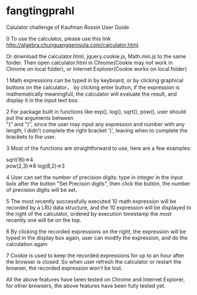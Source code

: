# fangtingprahl
Calulator challenge of Kaufman Rossin
User Guide


0 To use the calculator, please use this link http://algebra.chunguangpenisula.com/calculator.html.

  Or download the calculator.html, jquery.cookie.js, Math.min.js to the same forder.
  Then open calculator.html in Chrome(Cookie may not work in Chrome on local folder), or Internet Explorer(Cookie works 
  on local folder)

1 Math expressions can be typed in by keyboard, or by clicking graphical buttons on the calculator，
  by clicking enter button, if the expression is mathematically meaningfull, the calculator will evaluate
  the result, and display it in the input text box.
  
2 For package built in functions like exp(), log(), sqrt(), pow(), user should put the arguments between  
  "(" and ")", since the user may input any expression and number with any length, I didn't complete the right bracket ')', leaving when to 
  complete the brackets to the user.
  
3 Most of the functions are straightforward to use, here are a few examples:
  
  sqrt(16)=>4  
  pow(2,3)=>8
  log(8,2)=>3

4 User can set the number of precision digits: type in integer in the input bolx after the button "Set Precison digits",
  then click the button, the number of precision digits will be set.
  
5 The most recently successfully executed 10 math expression will be recorded by a LRU data structure, 
  and the 10 expression will be displayed to the right of the calculator, ordered by execution timestamp
  the most recently one will be on the top.
  
6 By clicking the recorded expressions on the right, the expression will be typed in the display box again,
  user can modify the expression, and do the calculation again
  
7 Cookie is used to keep the recorded expressions for up to an hour after the browser is closed. So when user refresh
 the calculator or restart the browser,  the recorded expression won't be lost.
  
  
All the above features have been tested on Chrome and Internet Explorer, for other browsers, the above features have been fully
tested yet.
  
